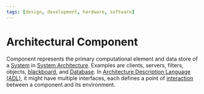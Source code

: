 ```yaml
---
tags: [design, development, hardware, software]
---
```


# Architectural Component

Component represents the primary computational element and data store of a
[System](202303242148.md) in [System Architecture](202303242154.md). Examples
are clients, servers, filters, objects, [blackboard](202207041156.md), and
[Database](202302101139.md). In [Architecture Description Language (ADL)](202303242159.md),
it might have multiple interfaces, each defines a point of [interaction](202303250943.md)
between a component and its environment.
